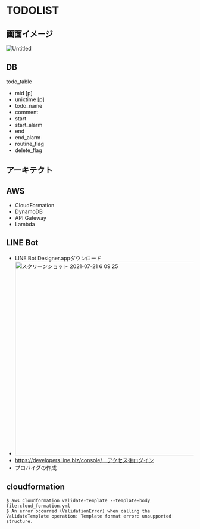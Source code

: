 # TODOLIST

## 画面イメージ
![Untitled](https://user-images.githubusercontent.com/22611735/126231053-ef22a400-8a6a-4236-89c0-fbe5bc5bec66.jpg)

## DB
todo_table
- mid [p]
- unixtime [p]
- todo_name
- comment
- start
- start_alarm
- end
- end_alarm
- routine_flag
- delete_flag

## アーキテクト

## AWS
- CloudFormation
- DynamoDB
- API Gateway
- Lambda

## LINE Bot
- LINE Bot Designer.appダウンロード
- <img width="520" alt="スクリーンショット 2021-07-21 6 09 25" src="https://user-images.githubusercontent.com/22611735/126395763-47ed2917-ff86-416a-83b4-997cbd1338e6.png">
- https://developers.line.biz/console/　アクセス後ログイン
- プロバイダの作成

## cloudformation
```
$ aws cloudformation validate-template --template-body file:cloud_formation.yml 
$ An error occurred (ValidationError) when calling the ValidateTemplate operation: Template format error: unsupported structure.
```
 
